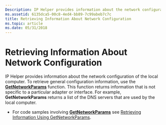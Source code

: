 ```yaml
---
Description: IP Helper provides information about the network configuration of the local computer.
ms.assetid: 6135dca5-00c8-4ed4-bb89-7c99abeb7c7c
title: Retrieving Information About Network Configuration
ms.topic: article
ms.date: 05/31/2018
---
```


# Retrieving Information About Network Configuration

IP Helper provides information about the network configuration of the local computer. To retrieve general configuration information, use the [**GetNetworkParams**](/windows/desktop/api/Iphlpapi/nf-iphlpapi-getnetworkparams) function. This function returns information that is not specific to a particular adapter or interface. For example, **GetNetworkParams** returns a list of the DNS servers that are used by the local computer.

-   For code samples involving [**GetNetworkParams**](/windows/desktop/api/Iphlpapi/nf-iphlpapi-getnetworkparams) see [Retrieving Information Using GetNetworkParams](retrieving-information-using-getnetworkparams.md).

 

 



